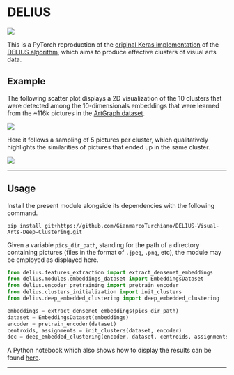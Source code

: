 # DELIUS

<a target="_blank" href="https://cookiecutter-data-science.drivendata.org/">
    <img src="https://img.shields.io/badge/CCDS-Project%20template-328F97?logo=cookiecutter" />
</a>

This is a PyTorch reproduction of the [original Keras implementation](https://github.com/gvessio/deep-clustering-art) of the [DELIUS algorithm](https://arxiv.org/pdf/2106.06234), which aims to produce effective clusters of visual arts data.

## Example

The following scatter plot displays a 2D visualization of the 10 clusters that were detected among the 10-dimensionals embeddings that were learned from the ~116k pictures in the [ArtGraph dataset](https://zenodo.org/records/6337958).

<img src="https://dagshub.com/GianmarcoTurchiano/DELIUS-Visual-Arts-Deep-Clustering/raw/341a79b8578bda2f43d1430553767e9e4351ed45/models/clustering_pics/clusters.png"/>

Here it follows a sampling of 5 pictures per cluster, which qualitatively highlights the similarities of pictures that ended up in the same cluster.

<img src="https://dagshub.com/GianmarcoTurchiano/DELIUS-Visual-Arts-Deep-Clustering/raw/341a79b8578bda2f43d1430553767e9e4351ed45/models/clustering_pics/samples.png"/>

--------

## Usage

Install the present module alongside its dependencies with the following command.

```
pip install git+https://github.com/GianmarcoTurchiano/DELIUS-Visual-Arts-Deep-Clustering.git
```

Given a variable `pics_dir_path`, standing for the path of a directory containing pictures (files in the format of `.jpeg`, `.png`, etc), the module may be employed as displayed here. 

```python
from delius.features_extraction import extract_densenet_embeddings
from delius.modules.embeddings_dataset import EmbeddingsDataset
from delius.encoder_pretraining import pretrain_encoder
from delius.clusters_initialization import init_clusters
from delius.deep_embedded_clustering import deep_embedded_clustering

embeddings = extract_densenet_embeddings(pics_dir_path)
dataset = EmbeddingsDataset(embeddings)
encoder = pretrain_encoder(dataset)
centroids, assignments = init_clusters(dataset, encoder)
dec = deep_embedded_clustering(encoder, dataset, centroids, assignments)
```

A Python notebook which also shows how to display the results can be found [here](notebooks/example.ipynb).

--------
